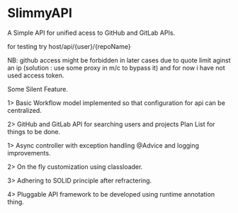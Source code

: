 # SlimmyAPI
A Simple API for unified acess to GitHub and GitLab APIs.

for testing try host/api/{user}/{repoName}

NB: github access might be forbidden in later cases due to quote limit aginst an ip (solution : use some proxy in m/c to bypass it) and for now i have not used access token.

Some Silent Feature.

1> Basic Workflow model implemented so that configuration for api can be centralized.

2> GitHub and GitLab API for searching users and projects
Plan List for things to be done.

1> Async controller with exception handling @Advice and logging improvements.

2> On the fly customization using classloader.

3> Adhering to SOLID principle after refractering.

4> Pluggable API framework to be developed using runtime annotation thing.


